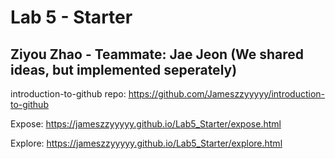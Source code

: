 # Lab 5 - Starter

## Ziyou Zhao - Teammate: Jae Jeon (We shared ideas, but implemented seperately)

introduction-to-github repo: https://github.com/Jameszzyyyyy/introduction-to-github

Expose: https://jameszzyyyyy.github.io/Lab5_Starter/expose.html

Explore: https://jameszzyyyyy.github.io/Lab5_Starter/explore.html
